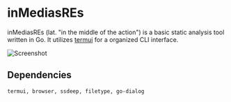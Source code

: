 # inMediasREs
inMediasREs (lat. "in the middle of the action") is a basic static analysis tool written in Go. It utilizes [termui](https://github.com/gizak/termui) for a organized CLI interface. 

![Screenshot](https://f0wl.cc/img/current.png)

## Dependencies
```termui, browser, ssdeep, filetype, go-dialog```
